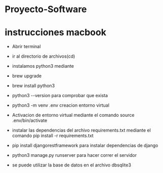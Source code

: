 ﻿# Proyecto-Software
 
# instrucciones macbook

- Abrir terminal

- ir al directorio de archivos(cd)

- instalamos python3 mediante

- brew upgrade

- brew install python3 

- python3 --version para comprobar que exista
- python3 -m venv .env creacion entorno virtual
- Activacion de entorno virtual mediante el comando source .env/bin/activate
- instalar las dependencias del archivo requirements.txt mediante el comando
 pip install -r requirements.txt
- pip install djangorestframework para instalar dependencias de django
- python3 manage.py runserver para hacer correr el servidor
- se puede utilizar la base de datos en el archivo dbsqlite3
